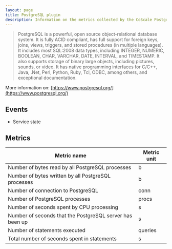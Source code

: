 ```yaml
---
layout: page
title: PostgreSQL plugin
description: Information on the metrics collected by the CoScale PostgreSQL plugin.
---
```


> PostgreSQL is a powerful, open source object-relational database system. It is fully ACID compliant, has full support for foreign keys, joins, views, triggers, and stored procedures (in multiple languages). It includes most SQL:2008 data types, including INTEGER, NUMERIC, BOOLEAN, CHAR, VARCHAR, DATE, INTERVAL, and TIMESTAMP. It also supports storage of binary large objects, including pictures, sounds, or video. It has native programming interfaces for C/C++, Java, .Net, Perl, Python, Ruby, Tcl, ODBC, among others, and exceptional documentation.

More information on: [https://www.postgresql.org/](https://www.postgresql.org/)

## Events

* Service state

## Metrics

| Metric name                                              | Metric unit |
|----------------------------------------------------------|-------------|
| Number of bytes read by all PostgreSQL processes         | b           |
| Number of bytes written by all PostgreSQL processes      | b           |
| Number of connection to PostgreSQL                       | conn        |
| Number of PostgreSQL processes                           | procs       |
| Number of seconds spent by CPU processing                | s           |
| Number of seconds that the PostgreSQL server has been up | s           |
| Number of statements executed                            | queries     |
| Total number of seconds spent in statements              | s           |
